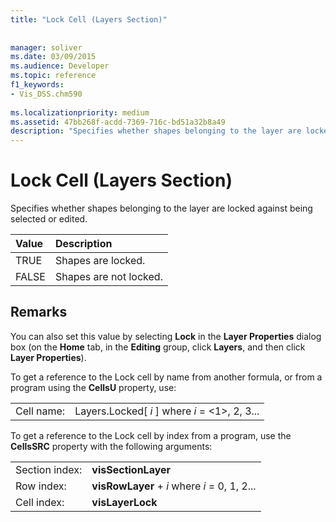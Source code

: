 ```yaml
---
title: "Lock Cell (Layers Section)"
 
 
manager: soliver
ms.date: 03/09/2015
ms.audience: Developer
ms.topic: reference
f1_keywords:
- Vis_DSS.chm590
 
ms.localizationpriority: medium
ms.assetid: 47bb268f-acdd-7369-716c-bd51a32b8a49
description: "Specifies whether shapes belonging to the layer are locked against being selected or edited."
---
```


# Lock Cell (Layers Section)

Specifies whether shapes belonging to the layer are locked against being selected or edited.
  
|**Value**|**Description**|
|:-----|:-----|
|TRUE  <br/> |Shapes are locked.  <br/> |
|FALSE  <br/> |Shapes are not locked.  <br/> |
   
## Remarks

You can also set this value by selecting **Lock** in the **Layer Properties** dialog box (on the **Home** tab, in the **Editing** group, click **Layers**, and then click **Layer Properties**).
  
To get a reference to the Lock cell by name from another formula, or from a program using the **CellsU** property, use: 
  
|||
|:-----|:-----|
|Cell name:  <br/> |Layers.Locked[ *i*  ] where  *i*  = <1>, 2, 3...  <br/> |
   
To get a reference to the Lock cell by index from a program, use the **CellsSRC** property with the following arguments: 
  
|||
|:-----|:-----|
|Section index:  <br/> |**visSectionLayer** <br/> |
|Row index:  <br/> |**visRowLayer** +  *i*  where  *i*  = 0, 1, 2...  <br/> |
|Cell index:  <br/> |**visLayerLock** <br/> |
   

